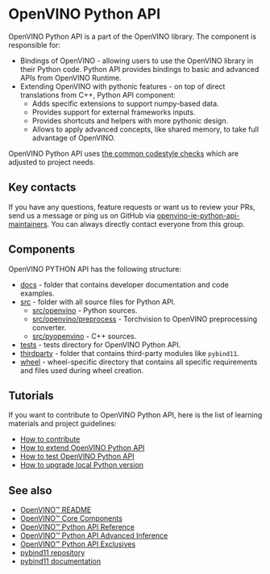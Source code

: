 # OpenVINO Python API

OpenVINO Python API is a part of the OpenVINO library. The component is responsible for:

* Bindings of OpenVINO - allowing users to use the OpenVINO library in their Python code. Python API provides bindings to basic and advanced APIs from OpenVINO Runtime.
* Extending OpenVINO with pythonic features - on top of direct translations from C++, Python API component:
    * Adds specific extensions to support numpy-based data.
    * Provides support for external frameworks inputs.
    * Provides shortcuts and helpers with more pythonic design.
    * Allows to apply advanced concepts, like shared memory, to take full advantage of OpenVINO.

OpenVINO Python API uses [the common codestyle checks](https://github.com/openvinotoolkit/openvino/blob/master/src/bindings/python/docs/contributing.md#contribution-guidelines-and-best-practices) which are adjusted to project needs.

## Key contacts

If you have any questions, feature requests or want us to review your PRs, send us a message or ping us on GitHub via [openvino-ie-python-api-maintainers](https://github.com/orgs/openvinotoolkit/teams/openvino-ie-python-api-maintainers). You can always directly contact everyone from this group.

## Components

OpenVINO PYTHON API has the following structure:

* [docs](./docs/) - folder that contains developer documentation and code examples.
* [src](./src/) - folder with all source files for Python API.
    * [src/openvino](./src/openvino/) - Python sources.
    * [src/openvino/preprocess](./src/openvino/preprocess/) - Torchvision to OpenVINO preprocessing converter.
    * [src/pyopenvino](./src/pyopenvino/) - C++ sources.
* [tests](./tests/) - tests directory for OpenVINO Python API.
* [thirdparty](./thirdparty/) - folder that contains third-party modules like `pybind11`.
* [wheel](./wheel/) - wheel-specific directory that contains all specific requirements and files used during wheel creation.

## Tutorials

If you want to contribute to OpenVINO Python API, here is the list of learning materials and project guidelines:

* [How to contribute](./docs/contributing.md)
* [How to extend OpenVINO Python API](./docs/code_examples.md)
* [How to test OpenVINO Python API](./docs/test_examples.md)
* [How to upgrade local Python version](./docs/python_version_upgrade.md)

## See also

* [OpenVINO™ README](../../../README.md)
* [OpenVINO™ Core Components](../../README.md)
* [OpenVINO™ Python API Reference](https://docs.openvino.ai/2023.2/api/ie_python_api/api.html)
* [OpenVINO™ Python API Advanced Inference](https://docs.openvino.ai/2023.2/openvino_docs_OV_UG_Python_API_inference.html)
* [OpenVINO™ Python API Exclusives](https://docs.openvino.ai/2023.2/openvino_docs_OV_UG_Python_API_exclusives.html)
* [pybind11 repository](https://github.com/pybind/pybind11)
* [pybind11 documentation](https://pybind11.readthedocs.io/en/stable/)
